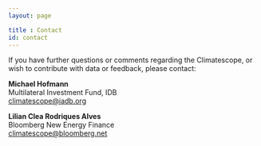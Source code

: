 ```yaml
---
layout: page

title : Contact
id: contact
---
```

If you have further questions or comments regarding the Climatescope, or wish to contribute with data or feedback, please contact:


__Michael Hofmann__  
Multilateral Investment Fund, IDB  
[climatescope@iadb.org](mailto:climatescope@iadb.org)

__Lilian Clea Rodriques Alves__  
Bloomberg New Energy Finance  
[climatescope@bloomberg.net](mailto:climatescope@bloomberg.net)
